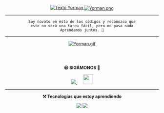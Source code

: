 <div align="center">
<a href="https://git.io/typing-svg"><img src="https://readme-typing-svg.demolab.com?font=Rubik+Dirt&size=38&duration=4000&pause=1000&vCenter=true&color=100AF7&background=FFFFFF00&width=435&lines=%C2%A1Hola!;Bienvenido+a+mi+perfil." alt="Texto Yorman" />
</a>

  <a href="https://www.instagram.com/yorman.lopez">
<img align="center" src="https://cardivo.vercel.app/api?name=Yorman%20Lopez&description=¡Hola!%20Soy%20Yorman.%20Me%20gusta%20escuchar%20música%20y%20aprender%20cosas%20nuevas.%20¡Saludos!%20%E2%98%BA%EF%B8%8F&image=https://i.ibb.co/5hVP615/qus.jpg&backgroundColor=%23ecf0f1&instagram=@yorman.lopez&pattern=ticTacToe&colorPattern=%23eaeaea&site=%F0%9F%96%A5%EF%B8%8F%20Aprender%20a%20programar.%20%20%7C%20%20%F0%9F%8E%AE%20Videojuegos." alt="Yorman.png" />
  </a>

---

```text
Soy novato en esto de los códigos y reconozco que
esto no será una tarea fácil, pero no pasa nada
Aprendamos juntos. 🤗
```
--- 
<a href="https://www.instagram.com/yorman.lopez">
<img align="center" src="https://pa1.narvii.com/6513/9428ed927ea6a6c92c8d926ba551b606c7c59d33_hq.gif" alt="Yorman.gif" />
</a>

<br><br>

**😃 SIGÁMONOS 🤝**
 
<a href="https://instagram.com/yorman.lopez" target="_blank"> 
  <img src="https://img.shields.io/badge/Instagram-E4405F?style=for-the-badge&logo=instagram&logoColor=white">
</a>
<a href="https://www.instagram.com/yorman.lopez">
  <img src="https://i.pinimg.com/originals/b8/8e/f7/b88ef7e91e6e9f61202ae26159d34148.gif" height="32px" style="margin-left:20px;">
</a>

---
**⚒️ Tecnologías que estoy aprendiendo**

<img src="https://img.shields.io/badge/-JavaScript-F7DF1E?style=for-the-badge&logo=javascript&logoColor=000"> <img src="https://img.shields.io/badge/-HTML5-E34F26?style=for-the-badge&logo=html5&logoColor=fff">

</div>
